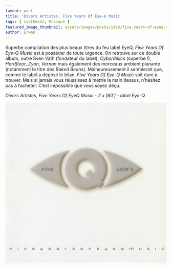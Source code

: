 ```yaml
---
layout: post
title: 'Divers Artistes, Five Years Of Eye-Q Music'
tags: [ LostEden2, Musique ]
featured_image_thumbnail: assets/images/posts/1998/five-years-of-eyeq-music.jpg
author: Erwan
---
```


Superbe compilation des plus beaux titres du feu label EyeQ, *Five Years Of Eye-Q Music*  est  à  posséder  de  toute  urgence. On retrouve sur ce double album, outre Sven Väth (fondateur du label), *Cybordelics* (superbe !), *Hardfloor*, *Zyon*, *Vernon* mais également des morceaux ambient planante (notamment le titre des *Baked Beans*). Malheureusement il semblerait que, comme le label a déposé le bilan, *Five Years Of Eye-Q Music* soit dure à trouver. Mais si jamais vous réussissez à mettre la main dessus, n’hésitez pas à l’acheter. C’est impossible que vous soyez déçu.

*Divers Artistes, Five Years Of EyeQ Music - 2 x [60′] - label Eye-Q*

![Divers Artistes, Five Years Of Eye-Q Music](assets/images/posts/1998/five-years-of-eyeq-music.jpg) 
